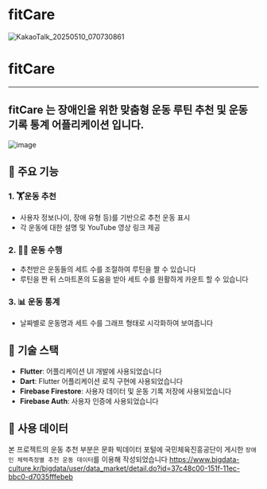 # fitCare

![KakaoTalk_20250510_070730861](https://github.com/user-attachments/assets/e3807295-c592-407b-87d6-997020d87025)


# fitCare

---

## fitCare 는 장애인을 위한 맞춤형 운동 루틴 추천 및 운동 기록 통계 어플리케이션 입니다.

![image](https://github.com/user-attachments/assets/2b0467a4-b884-472a-a986-dd50eddef644)


## 📱 주요 기능

### 1. 🏋️운동 추천

- 사용자 정보(나이, 장애 유형 등)를 기반으로 추천 운동 표시
- 각 운동에 대한 설명 및 YouTube 영상 링크 제공

### 2. 🏃‍♂️ 운동 수행

- 추천받은 운동들의 세트 수를 조절하여 루틴을 짤 수 있습니다
- 루틴을 짠 뒤 스마트폰의 도움을 받아 세트 수를 원활하게 카운트 할 수 있습니다

### 3. 📊 운동 통계

- 날짜별로 운동명과 세트 수를 그래프 형태로 시각화하여 보여줍니다

## 🔧 기술 스택

- **Flutter**: 어플리케이션 UI 개발에 사용되었습니다
- **Dart**: Flutter 어플리케이션 로직 구현에 사용되었습니다
- **Firebase Firestore**: 사용자 데이터 및 운동 기록 저장에 사용되었습니다
- **Firebase Auth**: 사용자 인증에 사용되었습니다

## 📃 사용 데이터
본 프로젝트의 운동 추천 부분은 문화 빅데이터 포털에 국민체육진흥공단이 게시한 `장애인 체력측정별 추천 운동 데이터`를 이용해 작성되었습니다
https://www.bigdata-culture.kr/bigdata/user/data_market/detail.do?id=37c48c00-151f-11ec-bbc0-d7035fffebeb
